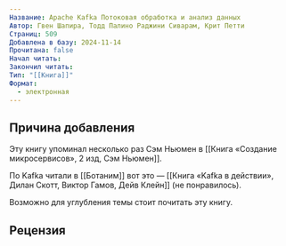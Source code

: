 ```yaml
---
Название: Apache Kafka Потоковая обработка и анализ данных
Автор: Гвен Шапира, Тодд Палино Раджини Сиварам, Крит Петти
Страниц: 509
Добавлена в базу: 2024-11-14
Прочитана: false
Начал читать: 
Закончил читать: 
Тип: "[[Книга]]"
Формат:
  - электронная
---
```

## Причина добавления

Эту книгу упоминал несколько раз Сэм Ньюмен в [[Книга «Создание микросервисов», 2 изд, Сэм Ньюмен]].

По Kafka читали в [[Ботаним]] вот это — [[Книга «Kafka в действии», Дилан Скотт, Виктор Гамов, Дейв Клейн]] (не понравилось).

Возможно для углубления темы стоит почитать эту книгу.

## Рецензия